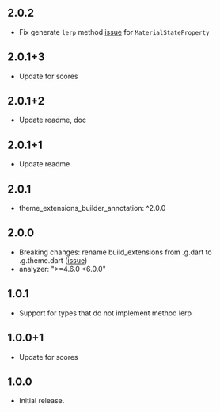 ## 2.0.2
* Fix generate `lerp` method [issue](https://github.com/pro100andrey/theme_extensions_builder/issues/8) for `MaterialStateProperty`

## 2.0.1+3
* Update for scores

## 2.0.1+2
* Update readme, doc

## 2.0.1+1
* Update readme

## 2.0.1
* theme_extensions_builder_annotation: ^2.0.0

## 2.0.0
* Breaking changes: rename build_extensions from .g.dart to .g.theme.dart ([issue](https://github.com/pro100andrey/theme_extensions_builder/issues/2))
* analyzer: ">=4.6.0 <6.0.0"

## 1.0.1
* Support for types that do not implement method lerp

## 1.0.0+1
* Update for scores

## 1.0.0
* Initial release.